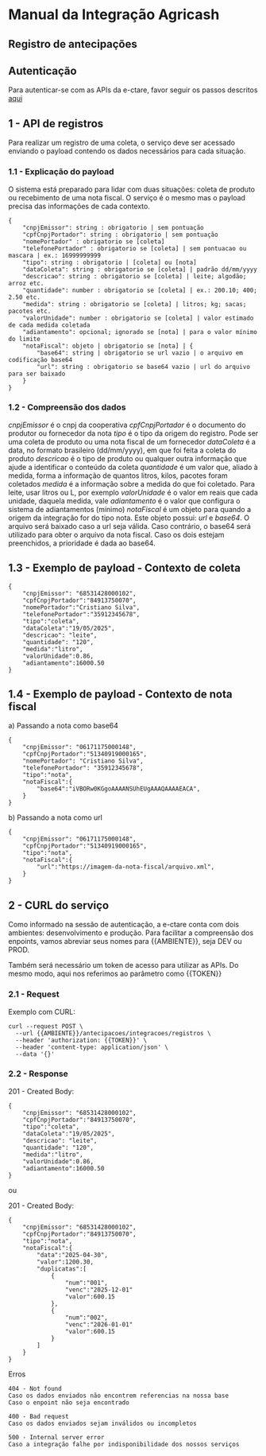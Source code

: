 # Manual da Integração Agricash
## Registro de antecipações

## Autenticação

Para autenticar-se com as APIs da e-ctare, favor seguir os passos descritos [aqui](./autenticacao-agricash.md)

## 1 - API de registros

Para realizar um registro de uma coleta, o serviço deve ser acessado enviando o payload contendo os dados necessários para cada situação.

### 1.1 - Explicação do payload

O sistema está preparado para lidar com duas situações: coleta de produto ou recebimento de uma nota fiscal. O serviço é o mesmo mas o payload precisa das informações de cada contexto.

```
{
    "cnpjEmissor": string : obrigatorio | sem pontuação
    "cpfCnpjPortador": string : obrigatorio | sem pontuação
    "nomePortador" : obrigatorio se [coleta]
    "telefonePortador" : obrigatorio se [coleta] | sem pontuacao ou mascara | ex.: 16999999999
    "tipo": string : obrigatorio | [coleta] ou [nota]
    "dataColeta": string : obrigatorio se [coleta] | padrão dd/mm/yyyy
    "descricao": string : obrigatorio se [coleta] | leite; algodão; arroz etc.
    "quantidade": number : obrigatorio se [coleta] | ex.: 200.10; 400; 2.50 etc.
    "medida": string : obrigatorio se [coleta] | litros; kg; sacas; pacotes etc.
    "valorUnidade": number : obrigatorio se [coleta] | valor estimado de cada medida coletada
    "adiantamento": opcional; ignorado se [nota] | para o valor mínimo do limite
    "notaFiscal": objeto | obrigatorio se [nota] | {
        "base64": string | obrigatorio se url vazio | o arquivo em codificação base64
        "url": string : obrigatorio se base64 vazio | url do arquivo para ser baixado
    }
}
```

### 1.2 - Compreensão dos dados

*cnpjEmissor* é o cnpj da cooperativa
*cpfCnpjPortador* é o documento do produtor ou fornecedor da nota
*tipo* é o tipo da origem do registro. Pode ser uma coleta de produto ou uma nota fiscal de um fornecedor
*dataColeta* é a data, no formato brasileiro (dd/mm/yyyy), em que foi feita a coleta do produto
*descricao* é o tipo de produto ou qualquer outra informação que ajude a identificar o conteúdo da coleta
*quantidade* é um valor que, aliado à medida, forma a informação de quantos litros, kilos, pacotes foram coletados
*medida* é a informação sobre a medida do que foi coletado. Para leite, usar litros ou L, por exemplo
*valorUnidade* é o valor em reais que cada unidade, daquela medida, vale
*adiantamento* é o valor que configura o sistema de adiantamentos (mínimo)
*notaFiscal* é um objeto para quando a origem da integração for do tipo nota. Este objeto possui: *url* e *base64*. O arquivo será baixado caso a url seja válida. Caso contrário, o base64 será utilizado para obter o arquivo da nota fiscal. Caso os dois estejam preenchidos, a prioridade é dada ao base64.


## 1.3 - Exemplo de payload - Contexto de coleta

```
{
    "cnpjEmissor": "68531428000102",
    "cpfCnpjPortador":"84913750070",
    "nomePortador":"Cristiano Silva",
    "telefonePortador":"35912345678",
    "tipo":"coleta",
    "dataColeta":"19/05/2025",
    "descricao": "leite",
    "quantidade": "120",
    "medida":"litro",
    "valorUnidade":0.86,
    "adiantamento":16000.50
}
```

## 1.4 - Exemplo de payload - Contexto de nota fiscal

a) Passando a nota como base64

```
{
    "cnpjEmissor": "06171175000148",
    "cpfCnpjPortador":"51340919000165",
    "nomePortador": "Cristiano Silva",
    "telefonePortador": "35912345678",
    "tipo":"nota",
    "notaFiscal":{
        "base64":"iVBORw0KGgoAAAANSUhEUgAAAQAAAAEACA",
    }
}
```

b) Passando a nota como url

```
{
    "cnpjEmissor": "06171175000148",
    "cpfCnpjPortador":"51340919000165",
    "tipo":"nota",
    "notaFiscal":{
        "url":"https://imagem-da-nota-fiscal/arquivo.xml",
    }
}
```

## 2 - CURL do serviço

Como informado na sessão de autenticação, a e-ctare conta com dois ambientes: desenvolvimento e produção.
Para facilitar a compreensão dos enpoints, vamos abreviar seus nomes para {{AMBIENTE}}, seja DEV ou PROD.

Também será necessário um token de acesso para utilizar as APIs. Do mesmo modo, aqui nos referimos ao parâmetro como {{TOKEN}}

### 2.1 - Request

Exemplo com CURL:
~~~curl
curl --request POST \
  --url {{AMBIENTE}}/antecipacoes/integracoes/registros \
  --header 'authorization: {{TOKEN}}' \
  --header 'content-type: application/json' \
  --data '{}'
~~~

### 2.2 - Response

201 - Created
Body:
```
{
    "cnpjEmissor": "68531428000102",
    "cpfCnpjPortador":"84913750070",
    "tipo":"coleta",
    "dataColeta":"19/05/2025",
    "descricao": "leite",
    "quantidade": "120",
    "medida":"litro",
    "valorUnidade":0.86,
    "adiantamento":16000.50
}
```
ou

201 - Created
Body:
```
{
    "cnpjEmissor": "68531428000102",
    "cpfCnpjPortador":"84913750070",
    "tipo":"nota",
    "notaFiscal":{
        "data":"2025-04-30",
        "valor":1200.30,
        "duplicatas":[
            {
                "num":"001",
                "venc":"2025-12-01"
                "valor":600.15
            },
            {
                "num":"002",
                "venc":"2026-01-01"
                "valor":600.15
            }
        ]
    }
}
```

Erros 

    404 - Not found
    Caso os dados enviados não encontrem referencias na nossa base
    Caso o enpoint não seja encontrado

    400 - Bad request
    Caso os dados enviados sejam inválidos ou incompletos

    500 - Internal server error
    Caso a integração falhe por indisponibilidade dos nossos serviços
